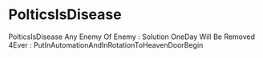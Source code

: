 # PolticsIsDisease
PolticsIsDisease Any Enemy Of Enemy : Solution OneDay Will Be Removed 4Ever : PutInAutomationAndInRotationToHeavenDoorBegin
